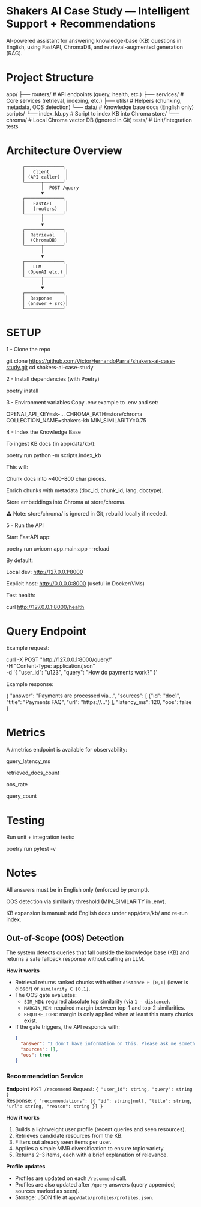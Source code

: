 # Shakers AI Case Study — Intelligent Support + Recommendations

AI-powered assistant for answering knowledge-base (KB) questions in English, using FastAPI, ChromaDB, and retrieval-augmented generation (RAG).

# Project Structure

app/
 ├── routers/        # API endpoints (query, health, etc.)
 ├── services/       # Core services (retrieval, indexing, etc.)
 ├── utils/          # Helpers (chunking, metadata, OOS detection)
 └── data/           # Knowledge base docs (English only)
scripts/
 └── index_kb.py     # Script to index KB into Chroma
store/
 └── chroma/         # Local Chroma vector DB (ignored in Git)
tests/               # Unit/integration tests

# Architecture Overview

          ┌──────────────┐
          │   Client      │
          │ (API caller)  │
          └──────┬───────┘
                 │  POST /query
                 ▼
          ┌──────────────┐
          │   FastAPI     │
          │   (routers)   │
          └──────┬───────┘
                 │
                 ▼
          ┌──────────────┐
          │  Retrieval    │
          │  (ChromaDB)   │
          └──────┬───────┘
                 │
                 ▼
          ┌──────────────┐
          │   LLM         │
          │ (OpenAI etc.) │
          └──────┬───────┘
                 │
                 ▼
          ┌──────────────┐
          │  Response     │
          │ (answer + src)│
          └──────────────┘



# SETUP


1 - Clone the repo

git clone https://github.com/VictorHernandoParral/shakers-ai-case-study.git
cd shakers-ai-case-study


2 - Install dependencies (with Poetry)

poetry install


3 - Environment variables
Copy .env.example to .env and set:

OPENAI_API_KEY=sk-...
CHROMA_PATH=store/chroma
COLLECTION_NAME=shakers-kb
MIN_SIMILARITY=0.75

4 - Index the Knowledge Base

To ingest KB docs (in app/data/kb/):

poetry run python -m scripts.index_kb


This will:

Chunk docs into ~400–800 char pieces.

Enrich chunks with metadata (doc_id, chunk_id, lang, doctype).

Store embeddings into Chroma at store/chroma.

⚠️ Note: store/chroma/ is ignored in Git, rebuild locally if needed.

5 - Run the API

Start FastAPI app:

poetry run uvicorn app.main:app --reload


By default:

Local dev: http://127.0.0.1:8000

Explicit host: http://0.0.0.0:8000 (useful in Docker/VMs)

Test health:

curl http://127.0.0.1:8000/health

# Query Endpoint

Example request:

curl -X POST "http://127.0.0.1:8000/query/" \
  -H "Content-Type: application/json" \
  -d '{
    "user_id": "u123",
    "query": "How do payments work?"
  }'


Example response:

{
  "answer": "Payments are processed via...",
  "sources": [
    {"id": "doc1", "title": "Payments FAQ", "url": "https://..."}
  ],
  "latency_ms": 120,
  "oos": false
}

# Metrics

A /metrics endpoint is available for observability:

query_latency_ms

retrieved_docs_count

oos_rate

query_count

# Testing

Run unit + integration tests:

poetry run pytest -v

# Notes

All answers must be in English only (enforced by prompt).

OOS detection via similarity threshold (MIN_SIMILARITY in .env).

KB expansion is manual: add English docs under app/data/kb/ and re-run index.

## Out-of-Scope (OOS) Detection

The system detects queries that fall outside the knowledge base (KB) and returns a safe fallback response without calling an LLM.

**How it works**
- Retrieval returns ranked chunks with either `distance ∈ [0,1]` (lower is closer) or `similarity ∈ [0,1]`.
- The OOS gate evaluates:
  - `SIM_MIN`: required absolute top similarity (via `1 - distance`).
  - `MARGIN_MIN`: required margin between top-1 and top-2 similarities.
  - `REQUIRE_TOPK`: margin is only applied when at least this many chunks exist.
- If the gate triggers, the API responds with:
  ```json
  {
    "answer": "I don't have information on this. Please ask me something related to the Shakers platform (e.g., payments, project workflow, freelancers, etc.).",
    "sources": [],
    "oos": true
  }


### Recommendation Service

**Endpoint**
`POST /recommend`
Request: `{ "user_id": string, "query": string }`  
Response: `{ "recommendations": [{ "id": string|null, "title": string, "url": string, "reason": string }] }`

**How it works**
1) Builds a lightweight user profile (recent queries and seen resources).
2) Retrieves candidate resources from the KB.
3) Filters out already seen items per user.
4) Applies a simple MMR diversification to ensure topic variety.
5) Returns 2–3 items, each with a brief explanation of relevance.

**Profile updates**
- Profiles are updated on each `/recommend` call.
- Profiles are also updated after `/query` answers (query appended; sources marked as seen).
- Storage: JSON file at `app/data/profiles/profiles.json`.


